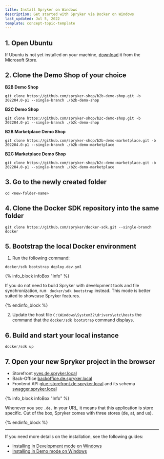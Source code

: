 ```yaml
---
title: Install Spryker on Windows
description: Get started with Spryker via Docker on Windows
last_updated: Jul 5, 2022
template: concept-topic-template
---
```


## 1. Open Ubuntu

If Ubuntu is not yet installed on your machine, [download](https://apps.microsoft.com/store/detail/ubuntu/9PDXGNCFSCZV?ref=spryker-documentation) it from the Microsoft Store.

## 2. Clone the Demo Shop of your choice

**B2B Demo Shop**

```shell
git clone https://github.com/spryker-shop/b2b-demo-shop.git -b 202204.0-p1 --single-branch ./b2b-demo-shop
```

**B2C Demo Shop**

```shell
git clone https://github.com/spryker-shop/b2c-demo-shop.git -b 202204.0-p1 --single-branch ./b2c-demo-shop
```

**B2B Marketplace Demo Shop**

```shell
git clone https://github.com/spryker-shop/b2b-demo-marketplace.git -b 202204.0-p1 --single-branch ./b2b-demo-marketplace
```

**B2C Marketplace Demo Shop**

```shell
git clone https://github.com/spryker-shop/b2c-demo-marketplace.git -b 202204.0-p1 --single-branch ./b2c-demo-marketplace
```

## 3. Go to the newly created folder

```shell
cd <new-folder-name>
```

## 4. Clone the Docker SDK repository into the same folder

```shell
git clone https://github.com/spryker/docker-sdk.git --single-branch docker
```

## 5. Bootstrap the local Docker environment

1. Run the following command:
   
```shell
docker/sdk bootstrap deploy.dev.yml
```

{% info_block infoBox "Info" %}

If you do not need to build Spryker with development tools and file synchronization, run `
docker/sdk bootstrap` instead. This mode is better suited to showcase Spryker features.

{% endinfo_block %}

2. Update the host file `C:\Windows\System32\drivers\etc\hosts` the command that the `docker/sdk bootstrap` command displays.

## 6. Build and start your local instance

```shell
docker/sdk up
```

## 7. Open your new Spryker project in the browser

* Storefront [yves.de.spryker.local](yves.de.spryker.local)
* Back-Office [backoffice.de.spryker.local](backoffice.de.spryker.local)
* Frontend API [glue-storefront.de.spryker.local](glue-storefront.de.spryker.local) and its schema [swagger.spryker.local](swagger.spryker.local)

{% info_block infoBox "Info" %}

Whenever you see `.de.` in your URL, it means that this application is store specific. Out of the box, Spryker comes with three stores (de, at, and us).

{% endinfo_block %}

---

If you need more details on the installation, see the following guides:
- [Installing in Development mode on Windows](/docs/scos/dev/setup/installing-spryker-with-docker/installation-guides/installing-in-development-mode-on-windows.html)
- [Installing in Demo mode on Windows](/docs/scos/dev/setup/installing-spryker-with-docker/installation-guides/installing-in-demo-mode-on-windows.html)
